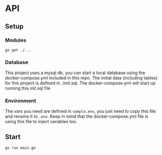 # API 
## Setup
### Modules
`go get ./...`

### Database
This project uses a mysql db, you can start a local database using the docker-compose.yml included in this repo. 
The initial data (including tables) for this project is defined in ./init.sql. The docker-compose.yml will start up 
running this init.sql file

### Environment
The vars you need are defined in `sample.env`, you just need to copy this file and rename it to `.env`. Keep in mind that 
the docker-compose.yml file is using this file to inject variables too.

## Start
`go run main.go`